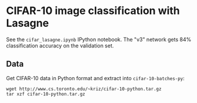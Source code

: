 
# CIFAR-10 image classification with Lasagne

See the `cifar_lasagne.ipynb` IPython notebook. The "v3" network gets
84% classification accuracy on the validation set.

## Data

Get CIFAR-10 data in Python format and extract into `cifar-10-batches-py`:
```
wget http://www.cs.toronto.edu/~kriz/cifar-10-python.tar.gz
tar xzf cifar-10-python.tar.gz
```

